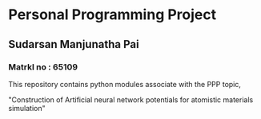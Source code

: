 # Personal Programming Project

## Sudarsan Manjunatha Pai

### Matrkl no : 65109

This repository contains python modules associate with the PPP topic,

"Construction of Artificial neural network potentials for atomistic materials simulation"